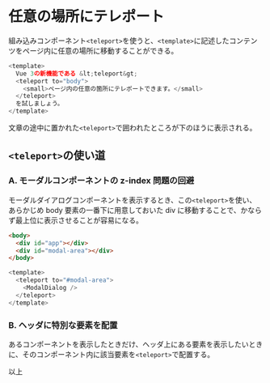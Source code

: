 # 任意の場所にテレポート

組み込みコンポーネント`<teleport>`を使うと、`<template>`に記述したコンテンツをページ内に任意の場所に移動することができる。

```js
<template>
  Vue 3の新機能である &lt;teleport&gt;
  <teleport to="body">
    <small>ページ内の任意の箇所にテレポートできます。</small>
  </teleport>
  を試しましょう。
</template>
```

文章の途中に置かれた`<teleport>`で囲われたところが下のほうに表示される。

## `<teleport>`の使い道

### A. モーダルコンポーネントの z-index 問題の回避

モーダルダイアログコンポーネントを表示するとき、この`<teleport>`を使い、あらかじめ body 要素の一番下に用意しておいた div に移動することで、かならず最上位に表示させることが容易になる。

```html
<body>
  <div id="app"></div>
  <div id="modal-area"></div>
</body>
```

```js
<template>
  <teleport to="#modal-area">
    <ModalDialog />
  </teleport>
</template>
```

### B. ヘッダに特別な要素を配置

あるコンポーネントを表示したときだけ、ヘッダ上にある要素を表示したいときに、そのコンポーネント内に該当要素を`<teleport>`で配置する。

以上

